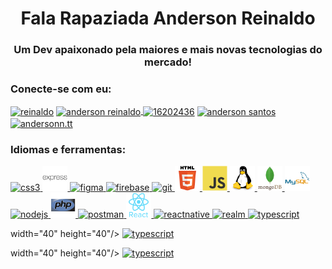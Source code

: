 <h1 align="center">Fala Rapaziada Anderson Reinaldo</h1>
<h3 align="center">Um Dev apaixonado pela maiores e mais novas tecnologias do mercado!</h3>

<h3 align="left">Conecte-se com eu:</h3>
<p align="left">
<a href="https://dev.to/reinaldo" target="blank"><img align="center" src="https://raw .githubusercontent.com/rahuldkjain/github-profile-readme-generator/master/src/images/icons/Social/devto.svg" alt="reinaldo" height="30" width="40" /></a>
<a href="https://linkedin.com/in/anderson reinaldo" target="blank"><img align="center" src="https://raw.githubusercontent.com/rahuldkjain/github-profile-readme-generator/master/src/images/icons/Social/linked-in-alt.svg" alt="anderson reinaldo" height="30" width="40" /></ a>
<a href="https://stackoverflow.com/users/16202436" target="blank"><img align="center" src="https://raw.githubusercontent.com/rahuldkjain/github-profile-readme -generator/master/src/images/icons/Social/stack-overflow.svg" alt="16202436" height="30" width="40" /></a>
<a href="https://fb .com/anderson santos" target="blank"><img align="center" src="https://raw.githubusercontent.com/rahuldkjain/github-profile-readme-generator/master/src/images/icons/ Social/facebook.svg" alt="anderson santos" height="30" width="40" /></a>
<a href="https://instagram.com/andersonn.tt" target="blank" ><img align="center" src="https://raw.githubusercontent.com/rahuldkjain/github-profile-readme-generator/master/src/images/icons/Social/instagram.svg" alt="andersonn.tt" height="30" width="40" / ></a>
</p>

<h3 align="left">Idiomas e ferramentas:</h3>
<p align="left"> <a href="https://www.w3schools.com/css/" target="_blank" rel="noreferrer"> <img src="https://raw.githubusercontent. com/devicons/devicon/master/icons/css3/css3-original-wordmark.svg" alt="css3" width="40" height="40"/> </a> <a href="https:// expressjs.com" target="_blank" rel="noreferrer"> <img src="https://raw.githubusercontent.com/devicons/devicon/master/icons/express/express-original-wordmark.svg" alt= "express" width="40" height="40"/> </a> <a href="https://www.figma.com/" target="_blank" rel="noreferrer"> <img src="https://www.vectorlogo.zone/logos/figma/figma-icon.svg" alt="figma" width="40" height="40"/> </a> <a href=" https://firebase.google.com/" target="_blank" rel="noreferrer"> <img src="https://www.vectorlogo.zone/logos/firebase/firebase-icon.svg" alt=" firebase" width="40" height="40"/> </a> <a href="https://git-scm.com/" target="_blank" rel="noreferrer"> <img src=" https://www.vectorlogo.zone/logos/git-scm/git-scm-icon.svg" alt="git" width="40" height="40"/> </a> <a href=" https://www.w3.org/html/" target="_blank" rel="noreferrer"> <img src="https://raw.githubusercontent.com/devicons/devicon/master/icons/html5/html5-original-wordmark.svg" alt="html5" width="40 " height="40"/> </a> <a href="https://developer.mozilla.org/en-US/docs/Web/JavaScript" target="_blank" rel="noreferrer"> <img src="https://raw.githubusercontent.com/devicons/devicon/master/icons/javascript/javascript-original.svg" alt="javascript" width="40" height="40"/> </a> <a href="https://www.linux.org/" target="_blank" rel="noreferrer"> <img src="https://raw.githubusercontent.com/devicons/devicon/master/icons/linux/linux-original.svg" alt="linux" width="40" height="40"/> </a> <a href="https://www. mongodb.com/" target="_blank" rel="noreferrer"> <img src="https://raw.githubusercontent.com/devicons/devicon/master/icons/mongodb/mongodb-original-wordmark.svg" alt ="mongodb" width="40" height="40"/> </a> <a href="https://www.mysql.com/" target="_blank" rel="noreferrer"> <img src ="https://raw.githubusercontent.com/devicons/devicon/master/icons/mysql/mysql-original-wordmark.svg" alt="mysql" width="40" height="40"/> </a ><a href="https://nodejs.org" target="_blank" rel="noreferrer"> <img src="https://raw.githubusercontent.com/devicons/devicon/master/icons/nodejs/nodejs -original-wordmark.svg" alt="nodejs" width="40" height="40"/> </a> <a href="https://www.php.net" target="_blank" rel= "noreferrer"> <img src="https://raw.githubusercontent.com/devicons/devicon/master/icons/php/php-original.svg" alt="php" width="40" height="40" /> </a> <a href="https://postman.com" target="_blank" rel="noreferrer"> <img src="https://www.vectorlogo.zone/logos/getpostman/getpostman-icon.svg" alt="postman" width="40" height="40"/> </a> <a href="https://reactjs.org/" target=" _blank" rel="noreferrer"> <img src="https://raw.githubusercontent.com/devicons/devicon/master/icons/react/react-original-wordmark.svg" alt="react" width="40 " height="40"/> </a> <a href="https://reactnative.dev/" target="_blank" rel="noreferrer"> <img src="https://reactnative.dev/ img/header_logo.svg" alt="reactnative" width="40" height="40"/> </a> <a href="https://realm.io/" target="_blank"rel="noreferrer"> <img src="https://raw.githubusercontent.com/bestofjs/bestofjs-webui/8665e8c267a0215f3159df28b33c365198101df5/public/logos/realm.svg" alt="realm" width="40" height=" 40"/> </a> <a href="https://www.typescriptlang.org/" target="_blank" rel="noreferrer"> <img src="https://raw.githubusercontent.com/ devicons/devicon/master/icons/typescript/typescript-original.svg" alt="typescript" width="40" height="40"/> </a> </p>width="40" height="40"/> </a> <a href="https://www.typescriptlang.org/" target="_blank" rel="noreferrer"> <img src="https: //raw.githubusercontent.com/devicons/devicon/master/icons/typescript/typescript-original.svg" alt="typescript" width="40" height="40"/> </a> </p>width="40" height="40"/> </a> <a href="https://www.typescriptlang.org/" target="_blank" rel="noreferrer"> <img src="https: //raw.githubusercontent.com/devicons/devicon/master/icons/typescript/typescript-original.svg" alt="typescript" width="40" height="40"/> </a> </p></a> </p></a> </p>
